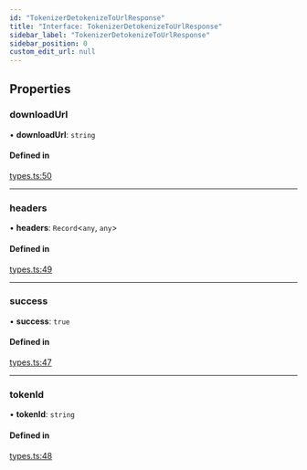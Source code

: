 ```yaml
---
id: "TokenizerDetokenizeToUrlResponse"
title: "Interface: TokenizerDetokenizeToUrlResponse"
sidebar_label: "TokenizerDetokenizeToUrlResponse"
sidebar_position: 0
custom_edit_url: null
---
```


## Properties

### downloadUrl

• **downloadUrl**: `string`

#### Defined in

[types.ts:50](https://github.com/refinery-labs/lunasec-monorepo/blob/84c42bc/js/sdks/packages/tokenizer-sdk/src/types.ts#L50)

___

### headers

• **headers**: `Record`<`any`, `any`\>

#### Defined in

[types.ts:49](https://github.com/refinery-labs/lunasec-monorepo/blob/84c42bc/js/sdks/packages/tokenizer-sdk/src/types.ts#L49)

___

### success

• **success**: ``true``

#### Defined in

[types.ts:47](https://github.com/refinery-labs/lunasec-monorepo/blob/84c42bc/js/sdks/packages/tokenizer-sdk/src/types.ts#L47)

___

### tokenId

• **tokenId**: `string`

#### Defined in

[types.ts:48](https://github.com/refinery-labs/lunasec-monorepo/blob/84c42bc/js/sdks/packages/tokenizer-sdk/src/types.ts#L48)
